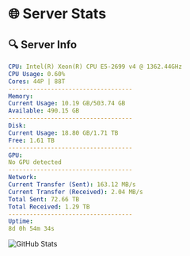# 🌐 Server Stats
## 🔍 Server Info
```yaml
CPU: Intel(R) Xeon(R) CPU E5-2699 v4 @ 1362.44GHz
CPU Usage: 0.60%
Cores: 44P | 88T
-----------------------------------
Memory:
Current Usage: 10.19 GB/503.74 GB
Available: 490.15 GB
-----------------------------------
Disk:
Current Usage: 18.80 GB/1.71 TB
Free: 1.61 TB
-----------------------------------
GPU:
No GPU detected
-----------------------------------
Network:
Current Transfer (Sent): 163.12 MB/s
Current Transfer (Received): 2.04 MB/s
Total Sent: 72.66 TB
Total Received: 1.29 TB
-----------------------------------
Uptime:
8d 0h 54m 34s
```
![GitHub Stats](https://img.shields.io/badge/Updated-2025-02-15_23:37:52-blue)